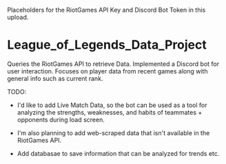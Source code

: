 Placeholders for the RiotGames API Key and Discord Bot Token in this upload.

# League_of_Legends_Data_Project
Queries the RiotGames API to retrieve Data. Implemented a Discord bot for user interaction.
Focuses on player data from recent games along with general info such as current rank.

TODO:

- I'd like to add Live Match Data, so the bot can be used as a tool for analyzing the strengths, weaknesses, and habits of teammates + opponents during load screen.

- I'm also planning to add web-scraped data that isn't available in the RiotGames API.

- Add databasae to save information that can be analyzed for trends etc.

